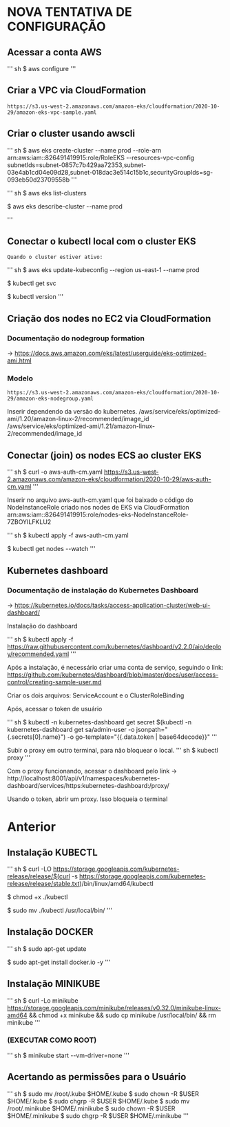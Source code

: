 
# NOVA TENTATIVA DE CONFIGURAÇÃO

## Acessar a conta AWS

''' sh
$ aws configure
'''
## Criar a VPC via CloudFormation

	https://s3.us-west-2.amazonaws.com/amazon-eks/cloudformation/2020-10-29/amazon-eks-vpc-sample.yaml

## Criar o cluster usando awscli 

''' sh
$ aws eks create-cluster --name prod --role-arn arn:aws:iam::826491419915:role/RoleEKS --resources-vpc-config subnetIds=subnet-0857c7b429aa72353,subnet-03e4ab1cd04e09d28,subnet-018dac3e514c15b1c,securityGroupIds=sg-093eb50d23709558b
'''

''' sh
$ aws eks list-clusters

$ aws eks describe-cluster --name prod

'''

## Conectar o kubectl local com o cluster EKS

	Quando o cluster estiver ativo:

''' sh
$ aws eks update-kubeconfig --region us-east-1 --name prod

$ kubectl get svc

$ kubectl version
'''

## Criação dos nodes no EC2 via CloudFormation

### Documentação do nodegroup formation 
-> https://docs.aws.amazon.com/eks/latest/userguide/eks-optimized-ami.html

### Modelo

	https://s3.us-west-2.amazonaws.com/amazon-eks/cloudformation/2020-10-29/amazon-eks-nodegroup.yaml

Inserir dependendo da versão do kubernetes.
	/aws/service/eks/optimized-ami/1.20/amazon-linux-2/recommended/image_id
	/aws/service/eks/optimized-ami/1.21/amazon-linux-2/recommended/image_id

## Conectar (join) os nodes ECS ao cluster EKS

''' sh
$ curl -o aws-auth-cm.yaml https://s3.us-west-2.amazonaws.com/amazon-eks/cloudformation/2020-10-29/aws-auth-cm.yaml
'''

Inserir no arquivo aws-auth-cm.yaml que foi baixado o código do NodeInstanceRole criado nos nodes de EKS via CloudFormation
	arn:aws:iam::826491419915:role/nodes-eks-NodeInstanceRole-7ZBOYILFKLU2

''' sh
$ kubectl apply -f aws-auth-cm.yaml

$ kubectl get nodes --watch
'''

## Kubernetes dashboard

### Documentação de instalação do Kubernetes Dashboard
-> https://kubernetes.io/docs/tasks/access-application-cluster/web-ui-dashboard/

Instalação do dashboard

''' sh
$ kubectl apply -f https://raw.githubusercontent.com/kubernetes/dashboard/v2.2.0/aio/deploy/recommended.yaml
'''

Após a instalação, é necessário criar uma conta de serviço, seguindo o link:
https://github.com/kubernetes/dashboard/blob/master/docs/user/access-control/creating-sample-user.md

Criar os dois arquivos: ServiceAccount e o ClusterRoleBinding

Após, acessar o token de usuário

''' sh
$ kubectl -n kubernetes-dashboard get secret $(kubectl -n kubernetes-dashboard get sa/admin-user -o jsonpath="{.secrets[0].name}") -o go-template="{{.data.token | base64decode}}"
'''

Subir o proxy em outro terminal, para não bloquear o local.
''' sh
$ kubectl proxy
'''

Com o proxy funcionando, acessar o dashboard pelo link
-> http://localhost:8001/api/v1/namespaces/kubernetes-dashboard/services/https:kubernetes-dashboard:/proxy/

Usando o token, abrir um proxy. Isso bloqueia o terminal

# Anterior

## Instalação KUBECTL

''' sh
$ curl -LO https://storage.googleapis.com/kubernetes-release/release/$(curl -s https://storage.googleapis.com/kubernetes-release/release/stable.txt)/bin/linux/amd64/kubectl

$ chmod +x ./kubectl

$ sudo mv ./kubectl /usr/local/bin/
'''

## Instalação DOCKER

''' sh
$ sudo apt-get update

$ sudo apt-get install docker.io -y
'''

## Instalação MINIKUBE

''' sh
$ curl -Lo minikube https://storage.googleapis.com/minikube/releases/v0.32.0/minikube-linux-amd64 && chmod +x minikube && sudo cp minikube /usr/local/bin/ && rm minikube
'''

### (EXECUTAR COMO ROOT)

''' sh
$ minikube start --vm-driver=none
'''

## Acertando as permissões para o Usuário

''' sh
$ sudo mv /root/.kube $HOME/.kube
$ sudo chown -R $USER $HOME/.kube
$ sudo chgrp -R $USER $HOME/.kube
$ sudo mv /root/.minikube $HOME/.minikube
$ sudo chown -R $USER $HOME/.minikube
$ sudo chgrp -R $USER $HOME/.minikube
'''

